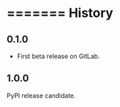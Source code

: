 =======
History
=======

0.1.0
------------------

* First beta release on GitLab.

1.0.0
------------------

PyPI release candidate.
